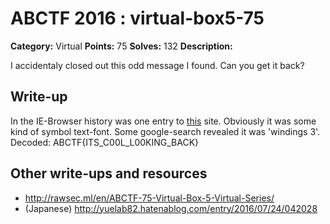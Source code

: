 # ABCTF 2016 : virtual-box5-75

**Category:** Virtual
**Points:** 75
**Solves:** 132
**Description:**

I accidentaly closed out this odd message I found. Can you get it back?

## Write-up

In the IE-Browser history was one entry to [this](https://i.imgur.com/FQJ4JtO.png) site.
Obviously it was some kind of symbol text-font.
Some google-search revealed it was 'windings 3'.
Decoded: ABCTF{ITS_C00L_L00KING_BACK}

## Other write-ups and resources

* http://rawsec.ml/en/ABCTF-75-Virtual-Box-5-Virtual-Series/
* (Japanese) http://yuelab82.hatenablog.com/entry/2016/07/24/042028
